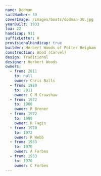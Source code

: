 ```yaml
---
name: Dodman
sailNumber: 30
coverImage: /images/boats/dodman-30.jpg
yearBuilt: 1933
loa: 22
handicap: 911
suffixLetter: H
provisionalHandicap: true
builder: Herbert Woods of Potter Heigham
construction: Wood (Carvel)
design: Traditional
designer: Herbert Woods
owners:
  - from: 2011
    to: null
    owner: Chris Balls
  - from: 1980
    to: 2011
    owner: C M Crawshaw
  - from: 1972
    to: 1980
    owner: R Brener
  - from: 1972
    to: 1980
    owner: R Fagin
  - from: 1970
    to: 1972
    owner: R Webb
  - from: 1933
    to: 1970
    owner: A Forbes
  - from: 1933
    to: 1970
    owner: C Forbes
---
```

